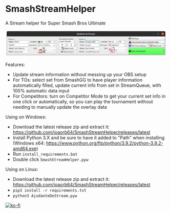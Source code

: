# SmashStreamHelper

A Stream helper for Super Smash Bros Ultimate

![screenshot](./media/screenshot1.png)

Features:
- Update stream information without messing up your OBS setup
- For TOs: select set from SmashGG to have player information automatically filled, update current info from set in StreamQueue, with 100% automatic data input
- For Competitors: turn on Competitor Mode to get your current set info in one click or automatically, so you can play the tournament without needing to manually update the overlay data

Using on Windows:

- Download the latest release zip and extract it: https://github.com/joaorb64/SmashStreamHelper/releases/latest
- Install Python 3.X and be sure to have it added to "Path" when installing (Windows x64: https://www.python.org/ftp/python/3.9.2/python-3.9.2-amd64.exe)
- Run `install_requirements.bat`
- Double click `SmashStreamHelper.pyw`

Using on Linux:
- Download the latest release zip and extract it: https://github.com/joaorb64/SmashStreamHelper/releases/latest
- `pip3 install -r requirements.txt`
- `python3 AjudanteDeStream.pyw`

[![ko-fi](https://www.ko-fi.com/img/githubbutton_sm.svg)](https://ko-fi.com/W7W22YK26)
